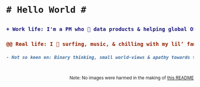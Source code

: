 <h1>

```diff
# Hello World #
```

<!--   
<h2>

```diff
! I’m a product manager at GitHub 🐙🐈 !
```
-->

<h3>

```diff
+ Work life: I'm a PM who 💚 data products & helping global OSS communities 🌍🌱 +
```
<h3>

```diff
@@ Real life: I 💜 surfing, music, & chilling with my lil’ family 👨‍👩‍👧‍👧 @@
```
<h5>

```diff
- Not so keen on: Binary thinking, small world-views & apathy towards the climate crisis 🐻‍❄️🚨 -
```
</h5> 

</br>
<div align="right"><sup>Note: No images were harmed in the making of <a href="https://raw.githubusercontent.com/lukehefson/lukehefson/master/README.md">this README</a></sup></div>
